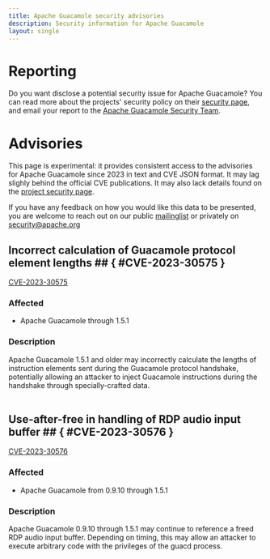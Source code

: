 ```yaml
---
title: Apache Guacamole security advisories
description: Security information for Apache Guacamole
layout: single
---
```


# Reporting

Do you want disclose a potential security issue for Apache Guacamole? You can read more about the projects' security policy on their [security page](https://guacamole.apache.org/security/), and email your report to the  [Apache Guacamole Security Team](mailto:security@guacamole.apache.org).

# Advisories

This page is experimental: it provides consistent access to the advisories for Apache Guacamole since 2023 in text and CVE JSON format. It may lag slighly behind the official CVE publications. It may also lack details found on the [project security page](https://guacamole.apache.org/security/).

If you have any feedback on how you would like this data to be presented, you are welcome to reach out on our public [mailinglist](/mailinglist) or privately on [security@apache.org](mailto:security@apache.org)

## Incorrect calculation of Guacamole protocol element lengths ## { #CVE-2023-30575 }

[CVE-2023-30575](./CVE-2023-30575.cve.json)

### Affected

* Apache Guacamole through 1.5.1


### Description

Apache Guacamole 1.5.1 and older may incorrectly calculate the lengths of instruction elements sent during the Guacamole protocol handshake, potentially allowing an attacker to inject Guacamole instructions during the handshake through specially-crafted data.<br><br>

## Use-after-free in handling of RDP audio input buffer ## { #CVE-2023-30576 }

[CVE-2023-30576](./CVE-2023-30576.cve.json)

### Affected

* Apache Guacamole from 0.9.10 through 1.5.1


### Description

Apache Guacamole 0.9.10 through 1.5.1 may continue to reference a freed RDP audio input buffer. Depending on timing, this may allow an attacker to execute arbitrary code with the privileges of the guacd process.<br><br>